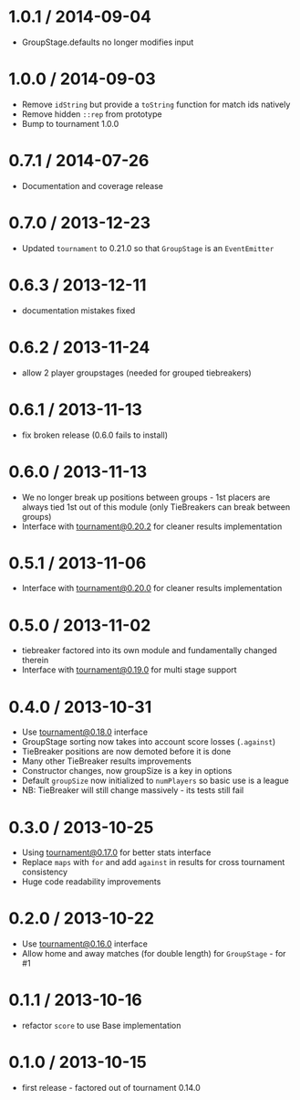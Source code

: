 1.0.1 / 2014-09-04
==================
  * GroupStage.defaults no longer modifies input

1.0.0 / 2014-09-03
==================
  * Remove `idString` but provide a `toString` function for match ids natively
  * Remove hidden `::rep` from prototype
  * Bump to tournament 1.0.0

0.7.1 / 2014-07-26
==================
  * Documentation and coverage release

0.7.0 / 2013-12-23
==================
  * Updated `tournament` to 0.21.0 so that `GroupStage` is an `EventEmitter`

0.6.3 / 2013-12-11
==================
  * documentation mistakes fixed

0.6.2 / 2013-11-24
==================
  * allow 2 player groupstages (needed for grouped tiebreakers)

0.6.1 / 2013-11-13
==================
  * fix broken release (0.6.0 fails to install)

0.6.0 / 2013-11-13
==================
  * We no longer break up positions between groups - 1st placers are always tied 1st out of this module (only TieBreakers can break between groups)
  * Interface with tournament@0.20.2 for cleaner results implementation

0.5.1 / 2013-11-06
==================
  * Interface with tournament@0.20.0 for cleaner results implementation

0.5.0 / 2013-11-02
==================
  * tiebreaker factored into its own module and fundamentally changed therein
  * Interface with tournament@0.19.0 for multi stage support

0.4.0 / 2013-10-31
==================
  * Use tournament@0.18.0 interface
  * GroupStage sorting now takes into account score losses (`.against`)
  * TieBreaker positions are now demoted before it is done
  * Many other TieBreaker results improvements
  * Constructor changes, now groupSize is a key in options
  * Default `groupSize` now initialized to `numPlayers` so basic use is a league
  * NB: TieBreaker will still change massively - its tests still fail

0.3.0 / 2013-10-25
==================
  * Using tournament@0.17.0 for better stats interface
  * Replace `maps` with `for` and add `against` in results for cross tournament consistency
  * Huge code readability improvements

0.2.0 / 2013-10-22
==================
  * Use tournament@0.16.0 interface
  * Allow home and away matches (for double length) for `GroupStage` - for #1

0.1.1 / 2013-10-16
==================
  * refactor `score` to use Base implementation

0.1.0 / 2013-10-15
==================
  * first release - factored out of tournament 0.14.0
